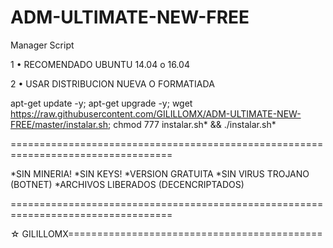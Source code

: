 ﻿# ADM-ULTIMATE-NEW-FREE

Manager Script

1 • RECOMENDADO UBUNTU 14.04 o 16.04

2 • USAR DISTRIBUCION NUEVA O FORMATIADA

apt-get update -y; apt-get upgrade -y; wget https://raw.githubusercontent.com/GILILLOMX/ADM-ULTIMATE-NEW-FREE/master/instalar.sh; chmod 777 instalar.sh* && ./instalar.sh*

==================================================================================

*SIN MINERIA! *SIN KEYS! *VERSION GRATUITA *SIN VIRUS TROJANO (BOTNET) *ARCHIVOS LIBERADOS (DECENCRIPTADOS)

==================================================================================

☆ GILILLOMX============================================

